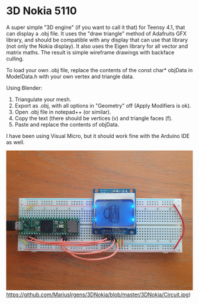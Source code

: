 # 3D Nokia 5110

A super simple "3D engine" (if you want to call it that) for Teensy 4.1, that can display a .obj file. 
It uses the "draw triangle" method of Adafruits GFX library, and should be compatible with any display that can use that library (not only the Nokia display).
It also uses the Eigen library for all vector and matrix maths.
The result is simple wireframe drawings with backface culling.

To load your own .obj file, replace the contents of the const char* objData in ModelData.h with your own vertex and triangle data.

Using Blender:
1. Triangulate your mesh.
2. Export as .obj, with all options in "Geometry" off (Apply Modifiers is ok).
3. Open .obj file in notepad++ (or similar).
4. Copy the text (there should be vertices (v) and triangle faces (f).
5. Paste and replace the contents of objData.

I have been using Visual Micro, but it should work fine with the Arduino IDE as well.

![alt text](https://github.com/MariusIrgens/3DNokia/blob/master/3DNokia/Circuit.jpg)https://github.com/MariusIrgens/3DNokia/blob/master/3DNokia/Circuit.jpg)
